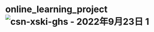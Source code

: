 # online_learning_project![csn-xski-ghs - 2022年9月23日 1](https://user-images.githubusercontent.com/66251276/191983443-6f52f73b-c9f7-4302-a267-7389eaa663b1.png)

